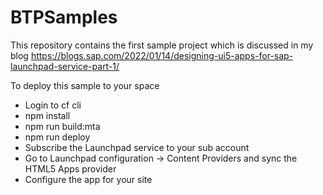 # BTPSamples
This repository contains the first sample project which is discussed in my blog https://blogs.sap.com/2022/01/14/designing-ui5-apps-for-sap-launchpad-service-part-1/

To deploy this sample to your space
- Login to cf cli
- npm install
- npm run build:mta
- npm run deploy
- Subscribe the Launchpad service to your sub account
- Go to Launchpad configuration -> Content Providers and sync the HTML5 Apps provider
- Configure the app for your site
